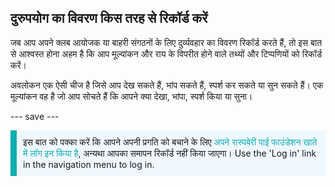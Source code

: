 ## दुरुपयोग का विवरण किस तरह से रिकॉर्ड करें

जब आप अपने क्लब आयोजक या बाहरी संगठनों के लिए दुर्व्यवहार का विवरण रिकॉर्ड करते हैं, तो इस बात से आश्वस्त होना अहम है कि आप मूल्यांकन और राय के विपरीत होने वाले तथ्यों और टिप्पणियों को रिकॉर्ड करें।

अवलोकन एक ऐसी चीज है जिसे आप देख सकते हैं, भांप सकते हैं, स्पर्श कर सकते या सुन सकते हैं। एक मूल्यांकन वह है जो आप सोचते हैं कि आपने क्या देखा, भांपा, स्पर्श किया या सुना।

--- save ---

<p style="border-left: solid; border-width:10px; border-color: #0faeb0; background-color: aliceblue; padding: 10px;">
इस बात को पक्का करें कि आपने अपनी प्रगति को बचाने के लिए <span style="color: #0faeb0">अपने रास्पबेरी पाई फाउंडेशन खाते में लॉग इन किया है</span>, अन्यथा आपका समापन रिकॉर्ड नहीं किया जाएगा। Use the 'Log in' link in the navigation menu to log in.
</p>
